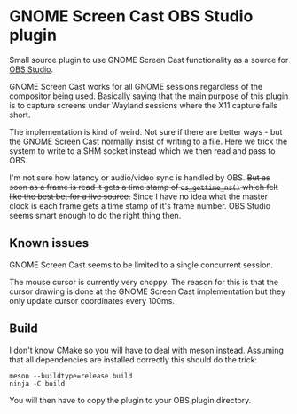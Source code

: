# GNOME Screen Cast OBS Studio plugin

Small source plugin to use GNOME Screen Cast functionality as a source for [OBS
Studio][1].

GNOME Screen Cast works for all GNOME sessions regardless of the compositor
being used. Basically saying that the main purpose of this plugin is to capture
screens under Wayland sessions where the X11 capture falls short.

The implementation is kind of weird. Not sure if there are better ways - but the
GNOME Screen Cast normally insist of writing to a file. Here we trick the system
to write to a SHM socket instead which we then read and pass to OBS.

I'm not sure how latency or audio/video sync is handled by OBS. ~~But as soon as
a frame is read it gets a time stamp of `os_gettime_ns()` which felt like the
best bet for a live source.~~ Since I have no idea what the master clock is each
frame gets a time stamp of it's frame number. OBS Studio seems smart enough to
do the right thing then.

[1]: https://obsproject.com/

## Known issues

GNOME Screen Cast seems to be limited to a single concurrent session.

The mouse cursor is currently very choppy. The reason for this is that the
cursor drawing is done at the GNOME Screen Cast implementation but they only
update cursor coordinates every 100ms.

## Build

I don't know CMake so you will have to deal with meson instead. Assuming that
all dependencies are installed correctly this should do the trick:

```
meson --buildtype=release build
ninja -C build
```

You will then have to copy the plugin to your OBS plugin directory.
